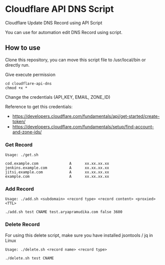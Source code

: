 # Cloudflare API DNS Script
Cloudflare Update DNS Record using API Script

You can use for automation edit DNS Record using script.

## How to use

Clone this repository, you can move this script file to /usr/local/bin or directly run.

Give execute permission

```
cd cloudflare-api-dns
chmod +x *
```

Change the credentials (API_KEY, EMAIL, ZONE_ID)

Reference to get this credentials:

* https://developers.cloudflare.com/fundamentals/api/get-started/create-token/
* https://developers.cloudflare.com/fundamentals/setup/find-account-and-zone-ids/


### Get Record

```
Usage: ./get.sh

cod.example.com              A      xx.xx.xx.xx
jenkins.example.com          A      xx.xx.xx.xx
jitsi.example.com            A      xx.xx.xx.xx
example.com                  A      xx.xx.xx.xx
```
### Add Record

```
Usage: ./add.sh <subdomain> <record type> <record content> <proxied> <TTL>

./add.sh test CNAME test.aryapramudika.com false 3600
```

### Delete Record

For using this delete script, make sure you have installed jsontools / jq in Linux
```
Usage: ./delete.sh <record name> <record type>

./delete.sh test CNAME
```
